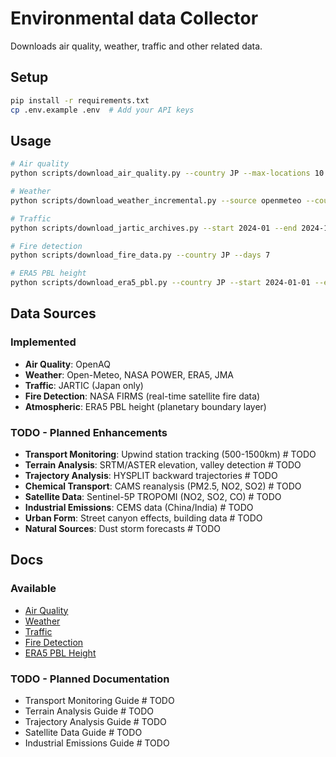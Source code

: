 # Environmental data Collector

Downloads air quality, weather, traffic and other related data.

## Setup

```bash
pip install -r requirements.txt
cp .env.example .env  # Add your API keys
```

## Usage

```bash
# Air quality
python scripts/download_air_quality.py --country JP --max-locations 10 --parallel

# Weather  
python scripts/download_weather_incremental.py --source openmeteo --country JP --start 2024-01-01 --end 2024-01-31

# Traffic
python scripts/download_jartic_archives.py --start 2024-01 --end 2024-12

# Fire detection
python scripts/download_fire_data.py --country JP --days 7

# ERA5 PBL height
python scripts/download_era5_pbl.py --country JP --start 2024-01-01 --end 2024-01-07
```

## Data Sources

### Implemented
- **Air Quality**: OpenAQ
- **Weather**: Open-Meteo, NASA POWER, ERA5, JMA
- **Traffic**: JARTIC (Japan only)
- **Fire Detection**: NASA FIRMS (real-time satellite fire data)
- **Atmospheric**: ERA5 PBL height (planetary boundary layer)

### TODO - Planned Enhancements
- **Transport Monitoring**: Upwind station tracking (500-1500km) # TODO
- **Terrain Analysis**: SRTM/ASTER elevation, valley detection # TODO
- **Trajectory Analysis**: HYSPLIT backward trajectories # TODO
- **Chemical Transport**: CAMS reanalysis (PM2.5, NO2, SO2) # TODO
- **Satellite Data**: Sentinel-5P TROPOMI (NO2, SO2, CO) # TODO
- **Industrial Emissions**: CEMS data (China/India) # TODO
- **Urban Form**: Street canyon effects, building data # TODO
- **Natural Sources**: Dust storm forecasts # TODO

## Docs

### Available
- [Air Quality](docs/AIR_QUALITY.md)
- [Weather](docs/WEATHER.md)
- [Traffic](docs/TRAFFIC.md)
- [Fire Detection](docs/FIRE_DETECTION.md)
- [ERA5 PBL Height](docs/ERA5_PBL.md)

### TODO - Planned Documentation
- Transport Monitoring Guide # TODO
- Terrain Analysis Guide # TODO
- Trajectory Analysis Guide # TODO
- Satellite Data Guide # TODO
- Industrial Emissions Guide # TODO

